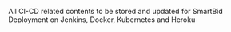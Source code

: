 All CI-CD related contents to be stored and updated for SmartBid Deployment on Jenkins, Docker, Kubernetes and Heroku